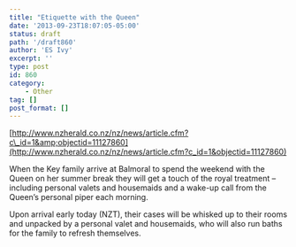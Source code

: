 ```yaml
---
title: "Etiquette with the Queen"
date: '2013-09-23T18:07:05-05:00'
status: draft
path: '/draft860'
author: 'ES Ivy'
excerpt: ''
type: post
id: 860
category:
    - Other
tag: []
post_format: []
---
```

[http://www.nzherald.co.nz/nz/news/article.cfm?c\_id=1&amp;objectid=11127860](http://www.nzherald.co.nz/nz/news/article.cfm?c_id=1&objectid=11127860)

When the Key family arrive at Balmoral to spend the weekend with the Queen on her summer break they will get a touch of the royal treatment – including personal valets and housemaids and a wake-up call from the Queen’s personal piper each morning.

Upon arrival early today (NZT), their cases will be whisked up to their rooms and unpacked by a personal valet and housemaids, who will also run baths for the family to refresh themselves.